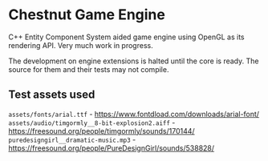 # Chestnut Game Engine

C++ Entity Component System aided game engine using OpenGL as its rendering API.
Very much work in progress.

The development on engine extensions is halted until the core is ready. The source for them and their tests may not compile.

## Test assets used
`assets/fonts/arial.ttf` - https://www.fontdload.com/downloads/arial-font/
`assets/audio/timgormly__8-bit-explosion2.aiff` - https://freesound.org/people/timgormly/sounds/170144/
`puredesigngirl__dramatic-music.mp3` - https://freesound.org/people/PureDesignGirl/sounds/538828/
